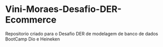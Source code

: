 # Vini-Moraes-Desafio-DER-Ecommerce
Repositorio criado para o Desafio DER de modelagem de banco de dados  BootCamp Dio e Heineken
